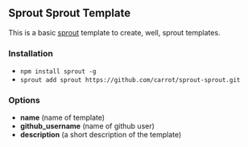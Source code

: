 Sprout Sprout Template
----------------------

This is a basic [sprout](http://github.com/carrot/sprout) template to create, well, sprout templates. 

### Installation

- `npm install sprout -g`
- `sprout add sprout https://github.com/carrot/sprout-sprout.git`

### Options

- **name** (name of template)
- **github_username** (name of github user)
- **description** (a short description of the template)
